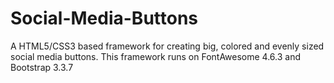 # Social-Media-Buttons
A HTML5/CSS3 based framework for creating big, colored and evenly sized social media buttons.  This framework runs on FontAwesome 4.6.3 and Bootstrap 3.3.7

